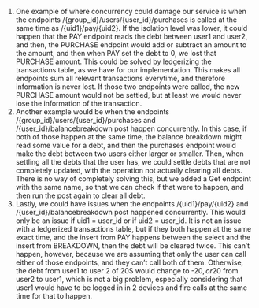 1. One example of where concurrency could damage our service is when the endpoints /{group_id}/users/{user_id}/purchases is called at the same time as /{uid1}/pay/{uid2}. If the isolation level was lower, it could happen that the PAY endpoint reads the debt between user1 and user2, and then, the PURCHASE endpoint would add or subtract an amount to the amount, and then when PAY set the debt to 0, we lost that PURCHASE amount. This could be solved by ledgerizing the transactions table, as we have for our implementation. This makes all endpoints sum all relevant transactions everytime, and therefore information is never lost. If those two endpoints were called, the new PURCHASE amount would not be settled, but at least we would never lose the information of the transaction.
2. Another example would be when the endpoints /{group_id}/users/{user_id}/purchases and /{user_id}/balancebreakdown post happen concurrently. In this case, if both of those happen at the same time, the balance breakdown might read some value for a debt, and then the purchases endpoint would make the debt between two users either larger or smaller. Then, when settling all the debts that the user has, we could settle debts that are not completely updated, with the operation not actually clearing all debts. There is no way of completely solving this, but we added a Get endpoint with the same name, so that we can check if that were to happen, and then run the post again to clear all debt.
3. Lastly, we could have issues when the endpoints /{uid1}/pay/{uid2} and /{user_id}/balancebreakdown post happened concurrently. This would only be an issue if uid1 = user_id or if uid2 = user_id. It is not an issue with a ledgerized transactions table, but if they both happen at the same exact time, and the insert from PAY happens between the select and the insert from BREAKDOWN, then the debt will be cleared twice. This can’t happen, however, because we are assuming that only the user can call either of those endpoints, and they can’t call both of them. Otherwise, the debt from user1 to user 2 of 20$ would change to -20$, or 20$ from user2 to user1, which is not a big problem, especially considering that user1 would have to be logged in in 2 devices and fire calls at the same time for that to happen.
